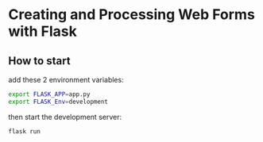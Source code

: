 # Creating and Processing Web Forms with Flask

## How to start

add these 2 environment variables:

```bash
export FLASK_APP=app.py
export FLASK_Env=development
```

then start the development server:

```bash
flask run
```
